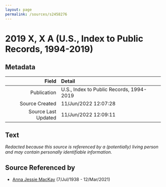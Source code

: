 ```yaml
---
layout: page
permalink: /sources/s2458276
---
```


# 2019 X, X A (U.S., Index to Public Records, 1994-2019)

## Metadata
Field | Detail
---:|:---
Publication | U.S., Index to Public Records, 1994-2019
Source Created | 11/Jun/2022 12:07:28
Source Last Updated | 11/Jun/2022 12:09:11

## Text

_Redacted because this source is referenced by a (potentially) living person and may contain personally identifiable information._

## Source Referenced by

* [Anna Jessie MacKay](../people/@41265374@-anna-jessie-mackay-b1938-7-7-d2021-3-12.md) (7/Jul/1938 - 12/Mar/2021)
